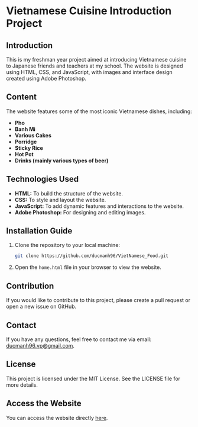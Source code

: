 # Vietnamese Cuisine Introduction Project

## Introduction

This is my freshman year project aimed at introducing Vietnamese cuisine to Japanese friends and teachers at my school. The website is designed using HTML, CSS, and JavaScript, with images and interface design created using Adobe Photoshop.

## Content

The website features some of the most iconic Vietnamese dishes, including:

- **Pho**
- **Banh Mi**
- **Various Cakes**
- **Porridge**
- **Sticky Rice**
- **Hot Pot**
- **Drinks (mainly various types of beer)**

## Technologies Used

- **HTML:** To build the structure of the website.
- **CSS:** To style and layout the website.
- **JavaScript:** To add dynamic features and interactions to the website.
- **Adobe Photoshop:** For designing and editing images.

## Installation Guide

1. Clone the repository to your local machine:

    ```bash
    git clone https://github.com/ducmanh96/VietNamese_Food.git
    ```

2. Open the `home.html` file in your browser to view the website.

## Contribution

If you would like to contribute to this project, please create a pull request or open a new issue on GitHub.

## Contact

If you have any questions, feel free to contact me via email: [ducmanh96.vp@gmail.com](mailto:ducmanh96.vp@gmail.com).

## License

This project is licensed under the MIT License. See the LICENSE file for more details.

## Access the Website

You can access the website directly [here](https://ducmanh96.github.io/VietNamese_Food/home.html).

